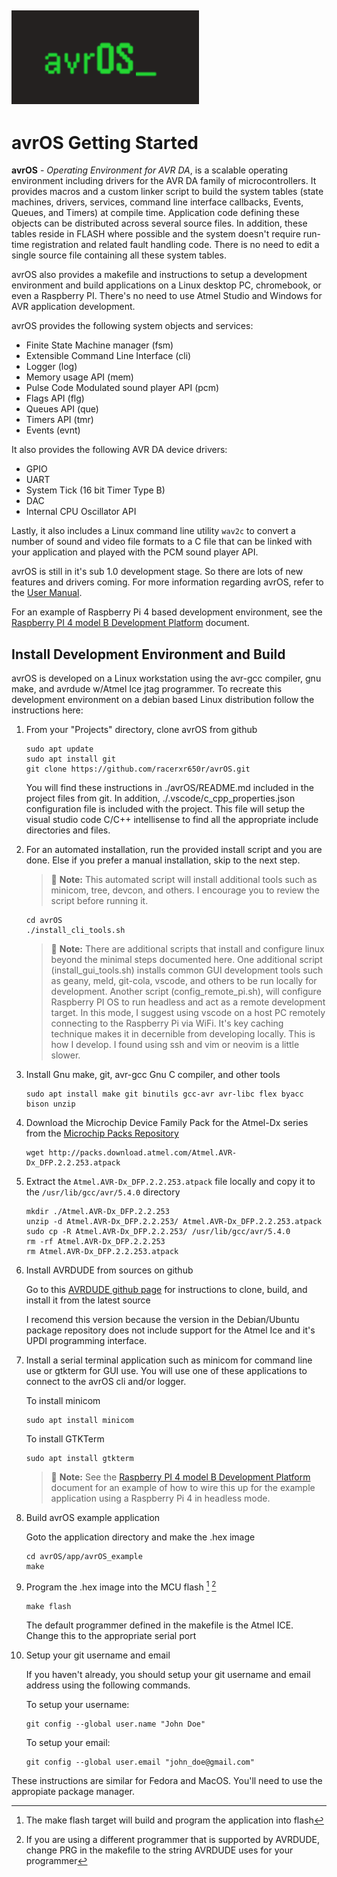 [![avrOS](doc/avrOS.gif "avrOS")](https://github.com/racerxr650r/avrOS)
---
# avrOS Getting Started

**avrOS** - _Operating Environment for AVR DA_, is a scalable operating environment 
including drivers for the AVR DA family of microcontrollers. It provides macros and a 
custom linker script to build the system tables (state machines, drivers, services, 
command line interface callbacks, Events, Queues, and Timers) at compile time. 
Application code defining these objects can be distributed across several source files.
In addition, these tables reside in FLASH where possible and the
system doesn't require run-time registration and related fault handling code.
There is no need to edit a single source file containing all these system tables.

avrOS also provides a makefile and instructions to setup a development
environment and build applications on a Linux desktop PC, chromebook, or even a
Raspberry PI. There's no need to use Atmel Studio and Windows for AVR application
development.

avrOS provides the following system objects and services:

* Finite State Machine manager (fsm)
* Extensible Command Line Interface (cli)
* Logger (log)
* Memory usage API (mem)
* Pulse Code Modulated sound player API (pcm)
* Flags API (flg)
* Queues API (que)
* Timers API (tmr)
* Events (evnt)

It also provides the following AVR DA device drivers:

* GPIO
* UART
* System Tick (16 bit Timer Type B)
* DAC
* Internal CPU Oscillator API

Lastly, it also includes a Linux command line utility `wav2c` to convert a 
number of sound and video file formats to a C file that can be linked with
your application and played with the PCM sound player API.

avrOS is still in it's sub 1.0 development stage. So there are lots of new 
features and drivers coming. For more information regarding avrOS, refer to
the [User Manual](./doc/MANUAL.md).

For an example of Raspberry Pi 4 based development environment, see the
[Raspberry PI 4 model B Development Platform](./doc/PI4_Dev_Station.md) document.

## Install Development Environment and Build

avrOS is developed on a Linux workstation using the avr-gcc compiler, gnu make,
and avrdude w/Atmel Ice jtag programmer. To recreate this development 
environment on a debian based Linux distribution follow the instructions here:

1. From your "Projects" directory, clone avrOS from github

    ```console
    sudo apt update
    sudo apt install git
    git clone https://github.com/racerxr650r/avrOS.git
    ```
   
   You will find these instructions in ./avrOS/README.md included in the project
   files from git. In addition, ./.vscode/c_cpp_properties.json configuration file
   is included with the project. This file will setup the visual studio code 
   C/C++ intellisense to find all the appropriate include directories and files.

2. For an automated installation, run the provided install script and you are 
   done. Else if you prefer a manual installation, skip to the next step.

   > :memo: **Note:** This automated script will install additional tools such
   as minicom, tree, devcon, and others. I encourage you to review the script
   before running it.

    ```console
    cd avrOS
    ./install_cli_tools.sh
    ```

   > :memo: **Note:** There are additional scripts that install and configure
   linux beyond the minimal steps documented here. One additional script
   (install_gui_tools.sh) installs common GUI development tools such as geany,
   meld, git-cola, vscode, and others to be run locally for development.
   Another script (config_remote_pi.sh), will configure Raspberry PI OS
   to run headless and act as a remote development target. In this mode, I
   suggest using vscode on a host PC remotely connecting to the Raspberry Pi
   via WiFi. It's key caching technique makes it in decernible from developing
   locally. This is how I develop. I found using ssh and vim or neovim is a
   little slower.

3. Install Gnu make, git, avr-gcc Gnu C compiler, and other tools

    ```console
    sudo apt install make git binutils gcc-avr avr-libc flex byacc bison unzip
    ```
    
4. Download the Microchip Device Family Pack for the Atmel-Dx series from the [Microchip Packs Repository](http://packs.download.atmel.com/)

   ```console
   wget http://packs.download.atmel.com/Atmel.AVR-Dx_DFP.2.2.253.atpack
   ```

5. Extract the `Atmel.AVR-Dx_DFP.2.2.253.atpack` file locally and copy it to the `/usr/lib/gcc/avr/5.4.0` directory

    ```console
    mkdir ./Atmel.AVR-Dx_DFP.2.2.253
    unzip -d Atmel.AVR-Dx_DFP.2.2.253/ Atmel.AVR-Dx_DFP.2.2.253.atpack
    sudo cp -R Atmel.AVR-Dx_DFP.2.2.253/ /usr/lib/gcc/avr/5.4.0
    rm -rf Atmel.AVR-Dx_DFP.2.2.253
    rm Atmel.AVR-Dx_DFP.2.2.253.atpack
    ```

6. Install AVRDUDE from sources on github

    Go to this [AVRDUDE github page](https://github.com/avrdudes/avrdude/wiki/Building-AVRDUDE-for-Linux)
    for instructions to clone, build, and install it from the latest source

    I recomend this version because the version in the Debian/Ubuntu package
    repository does not include support for the Atmel Ice and it's UPDI programming
    interface.

7. Install a serial terminal application such as minicom for command line use
   or gtkterm for GUI use. You will use one of these applications to connect
   to the avrOS cli and/or logger. 

   To install minicom
    ```console
    sudo apt install minicom
    ```

    To install GTKTerm
    ```console
    sudo apt install gtkterm
    ```

   > :memo: **Note:** See the [Raspberry PI 4 model B Development Platform](./doc/PI4_Dev_Station.md)
   document for an example of how to wire this up for the example application
   using a Raspberry Pi 4 in headless mode.

8. Build avrOS example application

    Goto the application directory and make the .hex image

    ```console
    cd avrOS/app/avrOS_example
    make
    ```

9. Program the .hex image into the MCU flash [^1] [^2]

    ```console
    make flash
    ```
    
    The default programmer defined in the makefile is the Atmel ICE. Change
    this to the appropriate serial port 

10. Setup your git username and email

    If you haven't already, you should setup your git username and email address
    using the following commands.

    To setup your username:

    ```console
    git config --global user.name "John Doe"
    ```

    To setup your email:

    ```console
    git config --global user.email "john_doe@gmail.com"
    ```
    
These instructions are similar for Fedora and MacOS. You'll need to use the
appropiate package manager.

[^1]: The make flash target will build and program the application into flash
[^2]: If you are using a different programmer that is supported by AVRDUDE, 
change PRG in the makefile to the string AVRDUDE uses for your programmer
